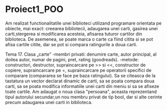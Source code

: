 # Proiect1_POO
Am realizat functionalitatile unei biblioteci utilizand programare orientata pe obiecte, mai exact: creearea bibliotecii, adaugarea unei carti, gasirea unei carti,stergerea si modificarea acesteia, afisarea tuturor cartilor din biblioteca. De asemenea, se poate marca o carte ca fiind citita si se pot afisa cartile citite, dar se pot si compara ratingurile a doua carti.

Tema 17. Clasa „carte”
	-membri privati: denumire carte, autor principal, al doilea autor, numar de pagini, pret, rating (goodreads).
	-metode: constructori, destructor, supraincarcare pe >> si <<, constructor de copiere, supraincarcare pe =, supraincarcare pe operatorii specifici de comparare (compararea se face pe baza ratingului).
	Sa se citeasca de la tastatura un vector declarat dinamic de carti, sa se poata compara doua carti, sa se poata modifica informatiile unei carti din meniu si sa se afiseze toate cartile.
	Am adaugat o noua clasa "persoana", aceasta reprezentand tipul autorului secundar,un nou membru privat de tip bool, dar si alte cerinte precum adaugarea unei carti in biblioteca. 
